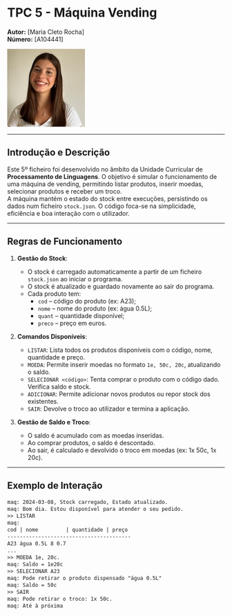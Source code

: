 # TPC 5 - Máquina Vending

**Autor:** [Maria Cleto Rocha]  
**Número:** [A104441]

![Fotografia do Estudante](mariafoto.jpeg)

---

## Introdução e Descrição
Este 5º ficheiro foi desenvolvido no âmbito da Unidade Curricular de **Processamento de Linguagens**. O objetivo é simular o funcionamento de uma máquina de vending, permitindo listar produtos, inserir moedas, selecionar produtos e receber um troco.  
A máquina mantém o estado do stock entre execuções, persistindo os dados num ficheiro `stock.json`. O código foca-se na simplicidade, eficiência e boa interação com o utilizador.

---

## Regras de Funcionamento

1. **Gestão do Stock**:  
   - O stock é carregado automaticamente a partir de um ficheiro `stock.json` ao iniciar o programa.  
   - O stock é atualizado e guardado novamente ao sair do programa.  
   - Cada produto tem:  
     - `cod` – código do produto (ex: A23);  
     - `nome` – nome do produto (ex: água 0.5L);  
     - `quant` – quantidade disponível;  
     - `preco` – preço em euros.

2. **Comandos Disponíveis**:
   - `LISTAR`: Lista todos os produtos disponíveis com o código, nome, quantidade e preço.  
   - `MOEDA`: Permite inserir moedas no formato `1e, 50c, 20c`, atualizando o saldo.  
   - `SELECIONAR <código>`: Tenta comprar o produto com o código dado. Verifica saldo e stock.  
   - `ADICIONAR`: Permite adicionar novos produtos ou repor stock dos existentes.  
   - `SAIR`: Devolve o troco ao utilizador e termina a aplicação.

3. **Gestão de Saldo e Troco**:  
   - O saldo é acumulado com as moedas inseridas.  
   - Ao comprar produtos, o saldo é descontado.  
   - Ao sair, é calculado e devolvido o troco em moedas (ex: 1x 50c, 1x 20c).

---

## Exemplo de Interação
```text
maq: 2024-03-08, Stock carregado, Estado atualizado.
maq: Bom dia. Estou disponível para atender o seu pedido.
>> LISTAR
maq:
cod | nome         | quantidade | preço
----------------------------------------
A23 água 0.5L 8 0.7
...
>> MOEDA 1e, 20c.
maq: Saldo = 1e20c
>> SELECIONAR A23
maq: Pode retirar o produto dispensado "água 0.5L"
maq: Saldo = 50c
>> SAIR
maq: Pode retirar o troco: 1x 50c.
maq: Até à próxima
